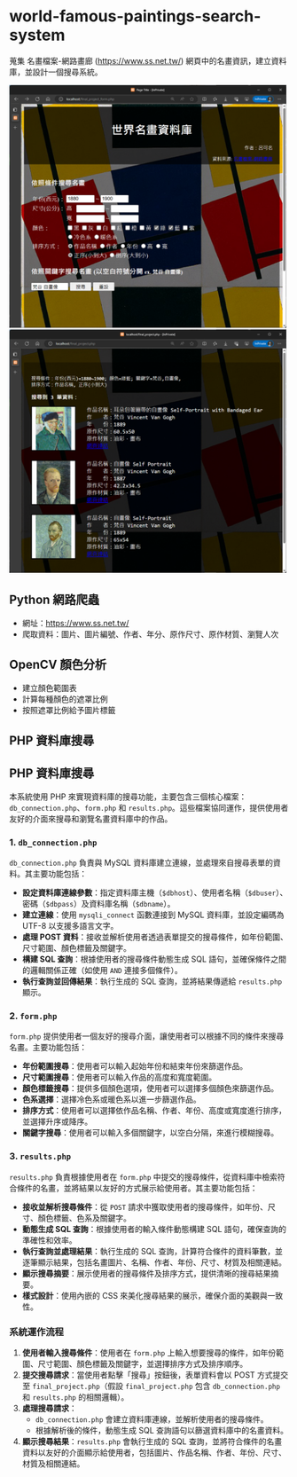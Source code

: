 # world-famous-paintings-search-system
蒐集 名畫檔案-網路畫廊 (https://www.ss.net.tw/) 網頁中的名畫資訊，建立資料庫，並設計一個搜尋系統。

<img src='form.png' alt='form' width='500' /> <img src='result.png' alt='result' width='500' />

## Python 網路爬蟲

- 網址：https://www.ss.net.tw/
- 爬取資料：圖片、圖片編號、作者、年分、原作尺寸、原作材質、瀏覽人次

## OpenCV 顏色分析

- 建立顏色範圍表
- 計算每種顏色的遮罩比例
- 按照遮罩比例給予圖片標籤

## PHP 資料庫搜尋

## PHP 資料庫搜尋

本系統使用 PHP 來實現資料庫的搜尋功能，主要包含三個核心檔案：`db_connection.php`、`form.php` 和 `results.php`。這些檔案協同運作，提供使用者友好的介面來搜尋和瀏覽名畫資料庫中的作品。

### 1. `db_connection.php`

`db_connection.php` 負責與 MySQL 資料庫建立連線，並處理來自搜尋表單的資料。其主要功能包括：

- **設定資料庫連線參數**：指定資料庫主機（`$dbhost`）、使用者名稱（`$dbuser`）、密碼（`$dbpass`）及資料庫名稱（`$dbname`）。
- **建立連線**：使用 `mysqli_connect` 函數連接到 MySQL 資料庫，並設定編碼為 UTF-8 以支援多語言文字。
- **處理 POST 資料**：接收並解析使用者透過表單提交的搜尋條件，如年份範圍、尺寸範圍、顏色標籤及關鍵字。
- **構建 SQL 查詢**：根據使用者的搜尋條件動態生成 SQL 語句，並確保條件之間的邏輯關係正確（如使用 `AND` 連接多個條件）。
- **執行查詢並回傳結果**：執行生成的 SQL 查詢，並將結果傳遞給 `results.php` 顯示。

### 2. `form.php`

`form.php` 提供使用者一個友好的搜尋介面，讓使用者可以根據不同的條件來搜尋名畫。主要功能包括：

- **年份範圍搜尋**：使用者可以輸入起始年份和結束年份來篩選作品。
- **尺寸範圍搜尋**：使用者可以輸入作品的高度和寬度範圍。
- **顏色標籤搜尋**：提供多個顏色選項，使用者可以選擇多個顏色來篩選作品。
- **色系選擇**：選擇冷色系或暖色系以進一步篩選作品。
- **排序方式**：使用者可以選擇依作品名稱、作者、年份、高度或寬度進行排序，並選擇升序或降序。
- **關鍵字搜尋**：使用者可以輸入多個關鍵字，以空白分隔，來進行模糊搜尋。


### 3. `results.php`

`results.php` 負責根據使用者在 `form.php` 中提交的搜尋條件，從資料庫中檢索符合條件的名畫，並將結果以友好的方式展示給使用者。其主要功能包括：

- **接收並解析搜尋條件**：從 `POST` 請求中獲取使用者的搜尋條件，如年份、尺寸、顏色標籤、色系及關鍵字。
- **動態生成 SQL 查詢**：根據使用者的輸入條件動態構建 SQL 語句，確保查詢的準確性和效率。
- **執行查詢並處理結果**：執行生成的 SQL 查詢，計算符合條件的資料筆數，並逐筆顯示結果，包括名畫圖片、名稱、作者、年份、尺寸、材質及相關連結。
- **顯示搜尋摘要**：展示使用者的搜尋條件及排序方式，提供清晰的搜尋結果摘要。
- **樣式設計**：使用內嵌的 CSS 來美化搜尋結果的展示，確保介面的美觀與一致性。


### 系統運作流程

1. **使用者輸入搜尋條件**：使用者在 `form.php` 上輸入想要搜尋的條件，如年份範圍、尺寸範圍、顏色標籤及關鍵字，並選擇排序方式及排序順序。
2. **提交搜尋請求**：當使用者點擊「搜尋」按鈕後，表單資料會以 POST 方式提交至 `final_project.php`（假設 `final_project.php` 包含 `db_connection.php` 和 `results.php` 的相關邏輯）。
3. **處理搜尋請求**：
    - `db_connection.php` 會建立資料庫連線，並解析使用者的搜尋條件。
    - 根據解析後的條件，動態生成 SQL 查詢語句以篩選資料庫中的名畫資料。
4. **顯示搜尋結果**：`results.php` 會執行生成的 SQL 查詢，並將符合條件的名畫資料以友好的介面顯示給使用者，包括圖片、作品名稱、作者、年份、尺寸、材質及相關連結。
